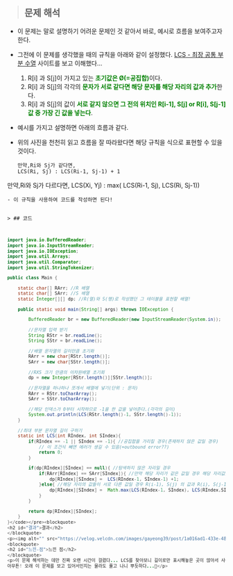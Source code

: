 <p><img alt="" src="https://velog.velcdn.com/images/gayeong39/post/3851655f-3424-4b2f-b9ce-eb7fa0d0c2da/image.png" /></p>
<blockquote>
<h2 id="문제-해석">문제 해석</h2>
</blockquote>
<ul>
<li><p>이 문제는 말로 설명하기 어려운 문제인 것 같아서 바로, 예시로 흐름을 보여주고자 한다.</p>
</li>
<li><p>그전에 이 문제를 생각했을 때의 규칙을 아래와 같이 설정했다.
<a href="https://ko.wikipedia.org/wiki/%EC%B5%9C%EC%9E%A5_%EA%B3%B5%ED%86%B5_%EB%B6%80%EB%B6%84_%EC%88%98%EC%97%B4">LCS - 최장 공통 부분 수열</a> 사이트를 보고 이해했다...
<img alt="" src="https://velog.velcdn.com/images/gayeong39/post/c973e8b7-c3a5-4618-94b3-a469348d591f/image.png" /></p>
<ol>
<li>R[i] 과 S[j]이 가지고 있는 <span style="color: green;"><strong>초기값은 Ø(=공집합)</strong></span>이다.</li>
<li>R[i] 과 S[j]의 각각의 <span style="color: green;"><strong>문자가 서로 같다면 해당 문자를 해당 자리의 값과 추가</strong></span>한다.</li>
<li>R[i] 과 S[j]의 값이 <span style="color: green;"><strong>서로 같지 않으면 그 전의 위치인 R[i-1], S[j] or R[i], S[j-1]값 중 가장 긴 값을 넣는다</strong></span>.</li>
</ol>
</li>
<li><p>예시를 가지고 설명하면 아래의 흐름과 같다.
<img alt="" src="https://velog.velcdn.com/images/gayeong39/post/97a5311d-43e6-4247-9a20-78ae2545271f/image.png" /></p>
</li>
<li><p>위의 사진을 천천히 읽고 흐름을 잘 따라왔다면 해당 규칙을 식으로 표현할 수 있을 것이다.</p>
<pre><code>만약,Ri와 Sj가 같다면,
LCS(Ri, Sj) : LCS(Ri-1, Sj-1) + 1     
</code></pre></li>
</ul>
<p>만약,Ri와 Sj가 다르다면,
LCS(Xi, Yj) : max( LCS(Ri-1, Sj), LCS(Ri, Sj-1))     </p>
<pre><code>- 이 규칙을 사용하여 코드를 작성하면 된다!

&gt; ## 코드

```java
import java.io.BufferedReader;
import java.io.InputStreamReader;
import java.io.IOException;
import java.util.Arrays;
import java.util.Comparator;
import java.util.StringTokenizer;

public class Main {

    static char[] RArr; //R 배열
    static char[] SArr; //S 배열
    static Integer[][] dp; //R(열)와 S(행)로 작성했던 그 테이블을 표현할 배열!

    public static void main(String[] args) throws IOException {

        BufferedReader br = new BufferedReader(new InputStreamReader(System.in));

        //문자열 입력 받기
        String RStr = br.readLine();
        String SStr = br.readLine();

        //배열 문자열의 길이만큼 초기화
        RArr = new char[RStr.length()];
        SArr = new char[SStr.length()];

        //RXS 크기 만큼의 이차원배열 초기회
        dp = new Integer[RStr.length()][SStr.length()];

        //문자열을 하나하나 쪼개서 배열에 넣기(단위 : 문자)
        RArr = RStr.toCharArray();
        SArr = SStr.toCharArray();

        //해당 인덱스가 0부터 시작하므로 -1을 한 값을 넣어준다.(각각의 길이)
        System.out.println(LCS(RStr.length()-1, SStr.length()-1));
    }

    //최대 부분 문자열 길이 구하기
    static int LCS(int RIndex, int SIndex){
        if(RIndex == -1 || SIndex == -1){ //공집합을 가리킬 경우(존재하지 않은 값일 경우)
            // 이 조건식 빼면 에러가 생길 수 있음(=outbound error??)
            return 0;
        }

        if(dp[RIndex][SIndex] == null){ //탐색하지 않은 자리일 경우
            if(RArr[RIndex] == SArr[SIndex]){ //만약 해당 자리가 같은 값일 경우 해당 자리값을 추가한다. 즉 길이 +1
                dp[RIndex][SIndex] =  LCS(RIndex-1, SIndex-1) +1;
            }else{ //해당 자리의 값들이 서로 다른 값일 경우 R(i-1), S(j) 의 값과 R(i), S(j-1)의 값 중 긴 값의 길이를 넣으면 된다.
                dp[RIndex][SIndex] =  Math.max(LCS(RIndex-1, SIndex), LCS(RIndex,SIndex-1));
            }
        }

        return dp[RIndex][SIndex];
    }
}</code></pre><blockquote>
<h2 id="결과">결과</h2>
</blockquote>
<p><img alt="" src="https://velog.velcdn.com/images/gayeong39/post/1a016ad1-433e-48e5-9f15-e56ae5543cf2/image.png" /></p>
<blockquote>
<h2 id="느낀-점">느낀 점</h2>
</blockquote>
<p>이 문제 해석하는 데만 진짜 오랜 시간이 걸렸다... LCS를 찾아보니 길이로만 표시해놓은 곳이 많아서 사실 더 이해하기 어려웠다. 아마 나 같은 분이 있으실 수 있을거라 생각해서 열심히 과정을 적어놓았는데 맞게 잘 설명한지는 모르겠다🥹..
아무튼! 오래 이 문제를 보고 있어서인지는 몰라도 풀고 나니 뿌듯하다...🫣</p>